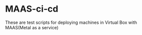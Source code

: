 # MAAS-ci-cd

These are test scripts for deploying machines in Virtual Box with MAAS(Metal as a service)

